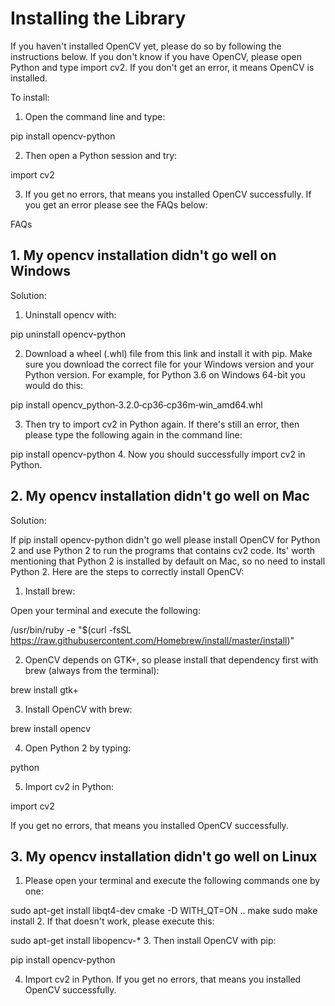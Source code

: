 # Installing the Library
If you haven't installed OpenCV yet, please do so by following the instructions below.  If you don't know if you have OpenCV, please open Python and type import cv2. If you don't get an error, it means OpenCV is installed.



To install:
1. Open the command line and type:

pip install opencv-python 

2. Then open a Python session and try:

import cv2 

3. If you get no errors, that means you installed OpenCV successfully. If you get an error please see the FAQs below:



FAQs

## 1. My opencv installation didn't go well on Windows

Solution:

1. Uninstall opencv with:

pip uninstall opencv-python

2. Download a wheel (.whl) file from this link and install it with pip. Make sure you download the correct file for your Windows version and your Python version. For example, for Python 3.6 on Windows 64-bit you would do this:

pip install opencv_python‑3.2.0‑cp36‑cp36m‑win_amd64.whl 

3. Then try to import cv2 in Python again. If there's still an error, then please type the following again in the command line:

pip install opencv-python 
4. Now you should successfully import cv2 in Python.



## 2. My opencv installation didn't go well on Mac

Solution:

If pip install opencv-python didn't go well please install OpenCV for Python 2 and use Python 2 to run the programs that contains cv2 code. Its' worth mentioning that Python 2 is installed by default on Mac, so no need to install Python 2. Here are the steps to correctly install OpenCV:

1. Install brew:

Open your terminal and execute the following:

/usr/bin/ruby -e "$(curl -fsSL https://raw.githubusercontent.com/Homebrew/install/master/install)"

2. OpenCV depends on GTK+, so please install that dependency first with brew (always from the terminal):

brew install gtk+ 

3. Install OpenCV with brew:

brew install opencv 

4. Open Python 2 by typing:

python 

5. Import cv2 in Python:

import cv2 

If you get no errors, that means you installed OpenCV successfully.



## 3. My opencv installation didn't go well on Linux

1. Please open your terminal and execute the following commands one by one:

sudo apt-get install libqt4-dev
cmake -D WITH_QT=ON ..
make
sudo make install
2. If that doesn't work, please execute this:

sudo apt-get install libopencv-*
3. Then install OpenCV with pip:

pip install opencv-python 

4. Import cv2 in Python. If you get no errors, that means you installed OpenCV successfully.